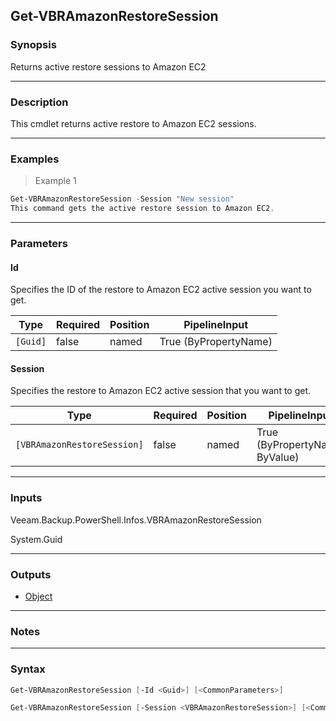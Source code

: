 Get-VBRAmazonRestoreSession
---------------------------

### Synopsis
Returns active restore sessions to Amazon EC2

---

### Description

This cmdlet returns active restore to Amazon EC2 sessions.

---

### Examples
> Example 1

```PowerShell
Get-VBRAmazonRestoreSession -Session "New session"
This command gets the active restore session to Amazon EC2.
```

---

### Parameters
#### **Id**
Specifies the ID of the restore to Amazon EC2 active session you want to get.

|Type    |Required|Position|PipelineInput        |
|--------|--------|--------|---------------------|
|`[Guid]`|false   |named   |True (ByPropertyName)|

#### **Session**
Specifies the restore to Amazon EC2 active session that you want to get.

|Type                       |Required|Position|PipelineInput                 |
|---------------------------|--------|--------|------------------------------|
|`[VBRAmazonRestoreSession]`|false   |named   |True (ByPropertyName, ByValue)|

---

### Inputs
Veeam.Backup.PowerShell.Infos.VBRAmazonRestoreSession

System.Guid

---

### Outputs
* [Object](https://learn.microsoft.com/en-us/dotnet/api/System.Object)

---

### Notes

---

### Syntax
```PowerShell
Get-VBRAmazonRestoreSession [-Id <Guid>] [<CommonParameters>]
```
```PowerShell
Get-VBRAmazonRestoreSession [-Session <VBRAmazonRestoreSession>] [<CommonParameters>]
```
